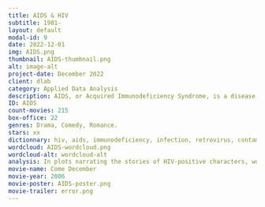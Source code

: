 ```yaml
---
title: AIDS & HIV
subtitle: 1981-
layout: default
modal-id: 9
date: 2022-12-01
img: AIDS.png
thumbnail: AIDS-thumbnail.png
alt: image-alt
project-date: December 2022
client: dlab
category: Applied Data Analysis
description: AIDS, or Acquired Immunodeficiency Syndrome, is a disease caused by the human immunodeficiency virus (HIV). HIV attacks and weakens the immune system, making it difficult for the body to fight off infections and diseases. AIDS is the most severe stage of HIV infection, and it occurs when the immune system is severely damaged and the body is unable to fight off infections. AIDS can be transmitted through the exchange of certain bodily fluids, such as blood, semen, vaginal secretions, and breast milk. It can also be transmitted from an HIV-positive mother to her baby during pregnancy, childbirth, or breastfeeding. There is currently no cure for AIDS, but antiretroviral therapy can effectively manage HIV infection and prevent the development of AIDS.
ID: AIDS
count-movies: 215
box-office: 22
genres: Drama, Comedy, Romance.
stars: xx
dictionnary: hiv, aids, immunodeficiency, infection, retrovirus, contaminated, skin cancer, homosexual men, discrimination, protection, anti-homosexual, freddie mercury, epidemic, diagnosed.
wordcloud: AIDS-wordcloud.png
wordcloud-alt: wordcloud-alt
analysis: In plots narrating the stories of HIV-positive characters, words associated with diagnosis and the medical aspect of HIV frequently appear, such as “diagnosed”, “AID”, “HIV”, “discover”, “doctor”, “death” and “help”. Since HIV is a sexually transmitted disease and gay and bisexual men were the population most affected by HIV throughout history, the words “protection”, as in sexual protection, and “gay” are also often used in the plot summaries.
movie-name: Come December
movie-year: 2006
movie-poster: AIDS-poster.png
movie-trailer: error.png
---
```

